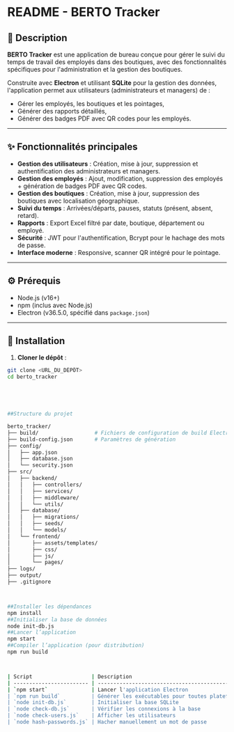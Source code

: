 # README - BERTO Tracker

## 📝 Description

**BERTO Tracker** est une application de bureau conçue pour gérer le suivi du temps de travail des employés dans des boutiques, avec des fonctionnalités spécifiques pour l'administration et la gestion des boutiques.

Construite avec **Electron** et utilisant **SQLite** pour la gestion des données, l'application permet aux utilisateurs (administrateurs et managers) de :

- Gérer les employés, les boutiques et les pointages,
- Générer des rapports détaillés,
- Générer des badges PDF avec QR codes pour les employés.

---

## ✨ Fonctionnalités principales

- **Gestion des utilisateurs** : Création, mise à jour, suppression et authentification des administrateurs et managers.
- **Gestion des employés** : Ajout, modification, suppression des employés + génération de badges PDF avec QR codes.
- **Gestion des boutiques** : Création, mise à jour, suppression des boutiques avec localisation géographique.
- **Suivi du temps** : Arrivées/départs, pauses, statuts (présent, absent, retard).
- **Rapports** : Export Excel filtré par date, boutique, département ou employé.
- **Sécurité** : JWT pour l'authentification, Bcrypt pour le hachage des mots de passe.
- **Interface moderne** : Responsive, scanner QR intégré pour le pointage.

---

## ⚙️ Prérequis

- Node.js (v16+)
- npm (inclus avec Node.js)
- Electron (v36.5.0, spécifié dans `package.json`)

---

## 🚀 Installation

1. **Cloner le dépôt** :

```bash
git clone <URL_DU_DÉPÔT>
cd berto_tracker





##Structure du projet

berto_tracker/
├── build/                  # Fichiers de configuration de build Electron
├── build-config.json       # Paramètres de génération
├── config/
│   ├── app.json
│   ├── database.json
│   └── security.json
├── src/
│   ├── backend/
│   │   ├── controllers/
│   │   ├── services/
│   │   ├── middleware/
│   │   └── utils/
│   ├── database/
│   │   ├── migrations/
│   │   ├── seeds/
│   │   └── models/
│   └── frontend/
│       ├── assets/templates/
│       ├── css/
│       ├── js/
│       └── pages/
├── logs/
├── output/
├── .gitignore



##Installer les dépendances
npm install
##Initialiser la base de données
node init-db.js
##Lancer l’application
npm start
##Compiler l’application (pour distribution)
npm run build



| Script                   | Description                                     |
| ------------------------ | ----------------------------------------------- |
| `npm start`              | Lancer l'application Electron                   |
| `npm run build`          | Générer les exécutables pour toutes plateformes |
| `node init-db.js`        | Initialiser la base SQLite                      |
| `node check-db.js`       | Vérifier les connexions à la base               |
| `node check-users.js`    | Afficher les utilisateurs                       |
| `node hash-passwords.js` | Hacher manuellement un mot de passe             |
